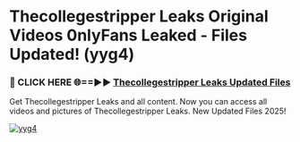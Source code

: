# Thecollegestripper Leaks Original Videos 0nlyFans Leaked - Files Updated! (yyg4)

<h3>🔴 CLICK HERE 🌐==►► <a href="https://best4dudes.click/HH4t6V" rel="nofollow">Thecollegestripper Leaks Updated Files</a></h3>

Get Thecollegestripper Leaks and all content. Now you can access all videos and pictures of Thecollegestripper Leaks. New Updated Files 2025!

[![yyg4](https://github.com/user-attachments/assets/8c521d6e-e6e3-4a75-9320-d58ab9d79d5b)](https://best4dudes.click/HH4t6V)
